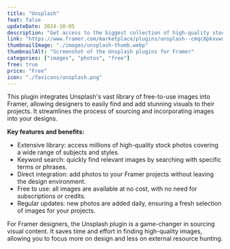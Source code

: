 ```yaml
---
title: "Unsplash"
feat: false
updateDate: 2024-10-05
description: "Get access to the biggest collection of high-quality stock photos from Unsplash directly within Framer."
link: "https://www.framer.com/marketplace/plugins/unsplash--cmqc8pkxvwstuzme9dilm4zm2/?via=julesvcode"
thumbnailImage: "./images/unsplash-thumb.webp"
thumbnailAlt: "Screenshot of the Unsplash plugins for Framer"
categories: ["images", "photos", "free"]
free: true
price: "Free"
icon: "./favicons/unsplash.png"
---
```


This plugin integrates Unsplash's vast library of free-to-use images into Framer, allowing designers to easily find and add stunning visuals to their projects. It streamlines the process of sourcing and incorporating images into your designs.

<b>Key features and benefits:</b>

- Extensive library: access millions of high-quality stock photos covering a wide range of subjects and styles.
- Keyword search: quickly find relevant images by searching with specific terms or phrases.
- Direct integration: add photos to your Framer projects without leaving the design environment.
- Free to use: all images are available at no cost, with no need for subscriptions or credits.
- Regular updates: new photos are added daily, ensuring a fresh selection of images for your projects.

For Framer designers, the Unsplash plugin is a game-changer in sourcing visual content. It saves time and effort in finding high-quality images, allowing you to focus more on design and less on external resource hunting.

